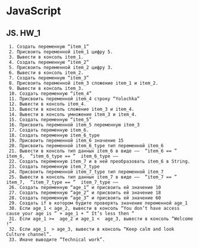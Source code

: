 # JavaScript

## JS. HW_1

	 1. Создать переменную “item_1”
	 2. Присвоить переменной item_1 цифру 5.
	 3. Вывести в консоль item_1.
	 4. Создать переменную “item_2”
	 5. Присвоить переменной item_2 цифру 3.
	 6. Вывести в консоль item_2.
	 7. Создать переменную “item_3”
	 8. Присвоить переменной item_3 сложение item_1 и item_2.
	 9. Вывести в консоль item_3.
	 10. Создать переменную “item_4”
	 11. Присвоить переменной item_4 строку “Yolochka”
	 12. Вывести в консоль item_4.
	 13. Вывести в консоль сложение item_3 и item_4.
	 14. Вывести в консоль умножение item_3 и item_4.
	 15. Создать переменную “item_5”
	 16. Присвоить переменной item_5 переменную item_3
	 17. Создать переменную item_6.
	 18. Создать переменную item_6_type
	 19. Присвоить переменной item_6 значение 15
	 20. Присвоить переменной item_6_type тип переменной item_6
	 21. Вывести в консоль тип данных item_6 в виде ——  “item_6 == ”  item_6,  “item_6_type == ”  item_6_type ——  
	 22. Создать переменную item_7 и в ней преобразовать item_6 в String.
	 23. Создать переменную item_7_type
	 24. Присвоить переменной item_7_type тип переменной item_7
	 25. Вывести в консоль тип данных item_7 в виде ——  “item_7 == ”  item_7,  “item_7_type == ”  item_7_type ——  
	 26. Создать переменную “age_1” и присвоить ей значение 10
	 27. Создать переменную “age_2” и присвоить ей значение 18
	 28. Создать переменную “age_3” и присвоить ей значение 60
	 29. Создать if в котором будите проверять значение переменной age_1
	 30. Если age_1 < age_2, вывести в консоль “You don’t have access cause your age is ” + age_1 + “ It’s less then ”
	 31. Если age_1 >=  age_2 и age_1 <  age_3, вывести в консоль “Welcome  !”
	 32. Если age_1  > age_3, вывести в консоль “Keep calm and look Culture channel”.
	 33. Иначе выводите “Technical work”.
